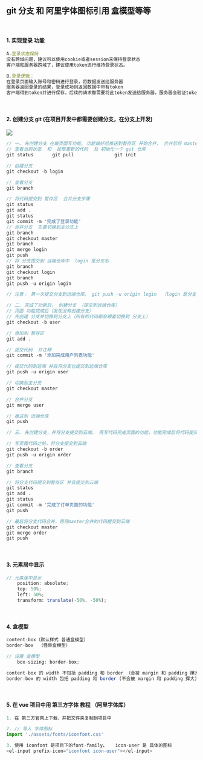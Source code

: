 ##  git  分支  和 阿里字体图标引用  盒模型等等

<br />

####   1. 实现登录 功能

```js
A.登录状态保持
没有跨域问题，建议可以使用cookie或者session来保持登录状态
客户端和服务器跨域了，建议使用token进行维持登录状态。

B.登录逻辑：
在登录页面输入账号和密码进行登录，将数据发送给服务器
服务器返回登录的结果，登录成功则返回数据中带有token
客户端得到token并进行保存，后续的请求都需要将此token发送给服务器，服务器会验证token以保证用户身份。
```

 <br />

####  2. 创建分支 git (在项目开发中都需要创建分支，在分支上开发)
![](https://img2020.cnblogs.com/blog/2113686/202111/2113686-20211107095606359-1729581323.png)

```js
// 一. 先创建分支 在做页面写功能, 功能做好后推送到暂存区 开始合并， 合并后将 master 先推送到云端，再推送分支
// 查看当前状态  和  拉取更新的代码  及 初始化一个 git 仓库
git status       git pull               git init

// 创建分支
git checkout -b login

// 查看分支
git branch

// 将代码提交到 暂存区  合并分支步骤
git status
git add .
git status
git commit -m '完成了登录功能'
// 合并分支  先要切换到主分支上
git branch
git checkout master
git branch
git merge login
git push
// 将 分支提交到 远端仓库中  login 是分支名
git branch
git checkout login
git branch
git push -u origin login

// 注意： 第一次提交分支到远端仓库， git push -u origin login  （login 是分支名）

// 二. 完成了功能后， 创建分支 （提交到远端仓库）
// 页面 功能完成后（发现没有创建分支）
// 先创建 分支并切换到分支上（所有的代码都会跟着切换到 分支上）
git checkout -b user

// 添加到 暂存区
git add .

// 提交代码  并注释
git commit -m '添加完成用户列表功能'

// 提交代码到远端 并且将分支也提交到远端仓库
git push -u origin user

// 切换到主分支
git checkout master

// 合并分支
git merge user

// 推送到 远端仓库
git push

// 三. 先创建分支，并将分支提交到云端， 再写代码完成页面的功能，功能完成后将代码提交到云端，最后和master合并，再将master分支的代码提交到云端

// 写页面代码之前，将分支提交到云端
git checkout -b order
git push -u origin order

// 查看分支
git branch

// 将分支代码提交到暂存区 并且提交到云端
git status
git add .
git status
git commit -m '完成了订单页面的功能'
git push

// 最后将分支代码合并，再将master合并的代码提交到云端
git checkout master
git merge order
git push
```

 <br />

####  3. 元素居中显示

```js
// 元素居中显示
    position: absolute;
    top: 50%;
    left: 50%;
    transform: translate(-50%, -50%);
```

 <br />

####  4. 盒模型

```js
content-box（默认样式 普通盒模型）
border-box  （怪异盒模型）

// 设置 盒模型
    box-sizing: border-box;

content-box 的 width 不包括 padding 和 border （会被 margin 和 padding 撑大）
border-box 的 width 包括 padding 和 border (不会被 margin 和 padding 撑大)
```

 <br />

####  5.  在 vue 项目中用 第三方字体 教程 （阿里字体库）

```js
1. 在 第三方官网上下载，并把文件夹复制到项目中

2. // 导入 字体图标
import './assets/fonts/iconfont.css'

3. 使用 iconfont 是项目下的font-family，   icon-user 是 具体的图标
<el-input prefix-icon="iconfont icon-user"></el-input>
```
